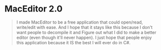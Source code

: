 # MacEditor 2.0
> 
> I made MacEditor to be a free application that could open/read, write/edit with ease.
> And I hope that it stays like this because I don't want people to decompile it and
> Figure out what I did to make a better editor (even though it'll never happen).
> I just hope that people enjoy this application because it IS the best I will ever do in C#.
> 
